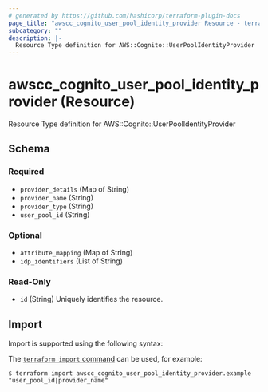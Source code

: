 ```yaml
---
# generated by https://github.com/hashicorp/terraform-plugin-docs
page_title: "awscc_cognito_user_pool_identity_provider Resource - terraform-provider-awscc"
subcategory: ""
description: |-
  Resource Type definition for AWS::Cognito::UserPoolIdentityProvider
---
```


# awscc_cognito_user_pool_identity_provider (Resource)

Resource Type definition for AWS::Cognito::UserPoolIdentityProvider



<!-- schema generated by tfplugindocs -->
## Schema

### Required

- `provider_details` (Map of String)
- `provider_name` (String)
- `provider_type` (String)
- `user_pool_id` (String)

### Optional

- `attribute_mapping` (Map of String)
- `idp_identifiers` (List of String)

### Read-Only

- `id` (String) Uniquely identifies the resource.

## Import

Import is supported using the following syntax:

The [`terraform import` command](https://developer.hashicorp.com/terraform/cli/commands/import) can be used, for example:

```shell
$ terraform import awscc_cognito_user_pool_identity_provider.example "user_pool_id|provider_name"
```
